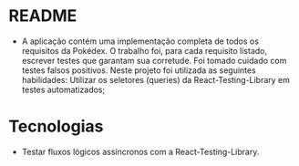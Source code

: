 # README 

- A aplicação contém uma implementação completa de todos os requisitos da Pokédex. O trabalho foi, para cada requisito listado, escrever testes que garantam sua corretude. Foi tomado cuidado com testes falsos positivos.
Neste projeto foi utilizada as seguintes habilidades:
Utilizar os seletores (queries) da React-Testing-Library em testes automatizados;

# Tecnologias

- Testar fluxos lógicos assíncronos com a React-Testing-Library.
